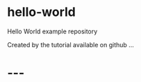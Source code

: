 # hello-world
Hello World example repository

Created by the tutorial available on github ...
# ---
